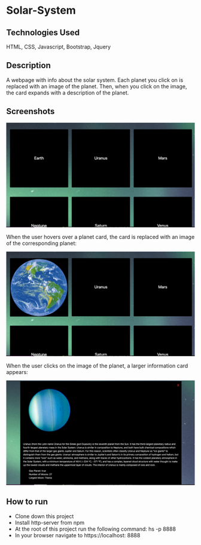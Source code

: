 # Solar-System

## Technologies Used
HTML, CSS, Javascript, Bootstrap, Jquery

## Description
A webpage with info about the solar system.  Each planet you click on is replaced with an image of the planet.  Then, when you click on the image, the card expands with a description of the planet.

## Screenshots
![screenshot-1](https://github.com/denzelb5/Solar-System/blob/master/screenshots/solar-1.png?raw=true)

When the user hovers over a planet card, the card is replaced with an image of the corresponding planet:

![screenshot-2](https://github.com/denzelb5/Solar-System/blob/master/screenshots/solar-2.png?raw=true)

When the user clicks on the image of the planet, a larger information card appears:

![screenshot-3](https://github.com/denzelb5/Solar-System/blob/master/screenshots/solar-3.png?raw=true)

## How to run
* Clone down this project
* Install http-server from npm
* At the root of this project run the following command: hs -p 8888
* In your browser navigate to https://localhost: 8888